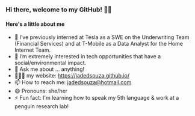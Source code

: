 ### Hi there, welcome to my GitHub! 👋🏾

<!--
**jadedsouza/jadedsouza** is a ✨ _special_ ✨ repository because its `README.md` (this file) appears on your GitHub profile.
-->
#### Here's a little about me
- 🔭 I’ve previously interned at Tesla as a SWE on the Underwriting Team (Financial Services) and at T-Mobile as a Data Analyst for the Home Internet Team.
- 🌱 I’m extremely interested in tech opportunities that have a social/environmental impact.
- 💬 Ask me about ... anything!
- 👩🏾‍💻  my website: https://jadedsouza.github.io/
- 📫 How to reach me: jadedsouza@hotmail.com
- 😄 Pronouns: she/her
- ⚡ Fun fact: I'm learning how to speak my 5th language & work at a penguin research lab!
